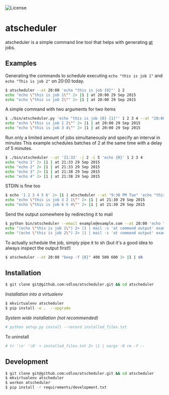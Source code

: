![License](https://img.shields.io/github/license/vdloo/atscheduler.svg)


atscheduler
===========

atscheduler is a simple command line tool that helps with generating [at](http://linux.die.net/man/1/at) jobs.

Examples
--------

Generating the commands to schedule executing ```echo "this is job 1"``` and 
```echo "This is job 2"``` on 20:00 today.
```bash
$ atscheduler --at 20:00 'echo "this is job {0}"' 1 2
echo "echo \"this is job 1\"" 2> |1 | at 20:00 29 Sep 2015
echo "echo \"this is job 2\"" 2> |1 | at 20:00 29 Sep 2015
```

A simple command with two arguments for two items
```bash
$ ./bin/atscheduler.py 'echo "this is job {0} {1}"' 1 2 3 4 --at "20:00"
echo "echo \"this is job 1 2\"" 2> |1 | at 20:00 29 Sep 2015
echo "echo \"this is job 3 4\"" 2> |1 | at 20:00 29 Sep 2015
```

Run only a limited amount of jobs simultaneously and specify an interval in minutes
This example schedules batches of 2 at the same time with a delay of 5 minutes.
```bash 
$ ./bin/atscheduler --at '21:33' -j 2 -i 5 'echo {0}' 1 2 3 4
echo "echo 1" 2> |1 | at 21:33 29 Sep 2015
echo "echo 2" 2> |1 | at 21:33 29 Sep 2015
echo "echo 3" 2> |1 | at 21:38 29 Sep 2015
echo "echo 4" 2> |1 | at 21:38 29 Sep 2015
```

STDIN is fine too
```bash
$ echo '1 2 3 4 5 6' 2> |1 | atscheduler --at "9:30 PM Tue" 'echo "this is job {2} {1} {0}"' - 
echo "echo \"this is job 3 2 1\"" 2> |1 | at 21:30 29 Sep 2015
echo "echo \"this is job 6 5 4\"" 2> |1 | at 21:30 29 Sep 2015
```

Send the output somewhere by redirecting it to mail
```bash
$ python bin/atscheduler --email example@example.com --at 20:00 'echo "this is job {0}"' 1 2
echo "(echo \"this is job 1\") 2> |1 | mail -s 'at command output' example@example.com" 2> |1 | at 20:00 29 Sep 2015
echo "(echo \"this is job 2\") 2> |1 | mail -s 'at command output' example@example.com" 2> |1 | at 20:00 29 Sep 2015
```

To actually schedule the job, simply pipe it to sh (but it's a good idea to always inspect the output first!)
```bash
$ atscheduler --at 20:00 "beep -f {0}" 400 500 600 2> |1 | sh
```

Installation
------------
```bash
$ git clone git@github.com:vdloo/atscheduler.git && cd atscheduler
```

*Installation into a virtualenv*
```bash
$ mkvirtualenv atscheduler
$ pip install -e .  --upgrade
```

*System wide installation (not recommended)*
```bash
# python setup.py install --record installed_files.txt
```

To uninstall
```bash
# tr '\n' '\0' < installed_files.txt 2> |1 | xargs -0 rm -f --
```

Development
-----------
```bash
$ git clone git@github.com:vdloo/atscheduler.git && cd atscheduler
$ mkvirtualenv atscheduler
$ workon atscheduler
$ pip install -r requirements/development.txt 
```
